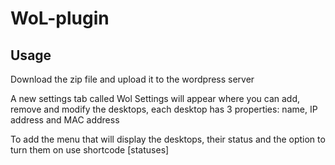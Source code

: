 # WoL-plugin

## Usage

Download the zip file and upload it to the wordpress server

A new settings tab called Wol Settings will appear where you can add, remove and modify the desktops, each desktop has 3 properties: name, IP address and MAC address

To add the menu that will display the desktops, their status and the option to turn them on use shortcode [statuses] 

